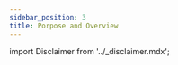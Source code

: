 ```yaml
---
sidebar_position: 3
title: Porpose and Overview
---
```


import Disclaimer from '../\_disclaimer.mdx';

<Disclaimer />


